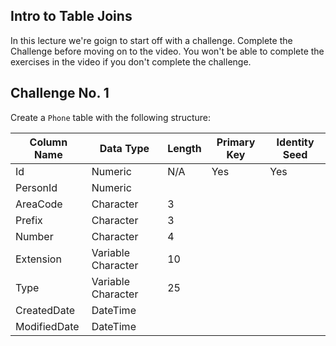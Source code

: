 ## Intro to Table Joins
In this lecture we're goign to start off with a challenge. Complete the Challenge before moving on to the video. You won't be able to complete the exercises in the video if you don't complete the challenge.

## Challenge No. 1
Create a `Phone` table with the following structure:

| Column Name | Data Type | Length | Primary Key | Identity Seed |
| ----------- | --------- | ------ | ----------- | ------------- |
| Id | Numeric | N/A | Yes | Yes |
| PersonId | Numeric |  |   |   |
| AreaCode | Character | 3 | | |
| Prefix | Character | 3 |  |  |
| Number | Character | 4 |  |  |
| Extension | Variable Character | 10 |  |  |
| Type | Variable Character | 25 |  |  |
| CreatedDate | DateTime |  |  |  |
| ModifiedDate | DateTime |  |  |  |
